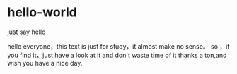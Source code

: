# hello-world
just say hello

hello everyone，this text is just for study，it almost make no sense。
so ，if you find it，just have a look at it and don't waste time of it 
thanks a ton,and wish you have a nice day.
